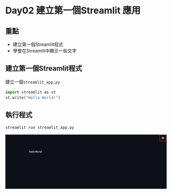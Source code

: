 # Day02 建立第一個Streamlit 應用

## 重點
+ 建立第一個Streamlit程式
+ 學會在Streamlit中顯示一些文字

## 建立第一個Streamlit程式
建立一個`streamlit_app.py`
```python
import streamlit as st
st.write("Hello World!")
```

## 執行程式

```sh
streamlit run streamlit_app.py
```


![](../fig/Day02.png)